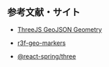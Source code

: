 ## 参考文献・サイト

- [ThreeJS GeoJSON Geometry](https://www.npmjs.com/package/three-geojson-geometry)

- [r3f-geo-markers](https://codesandbox.io/s/6uhjh?file=/src/index.js)

- [@react-spring/three](https://www.npmjs.com/package/@react-spring/three)
